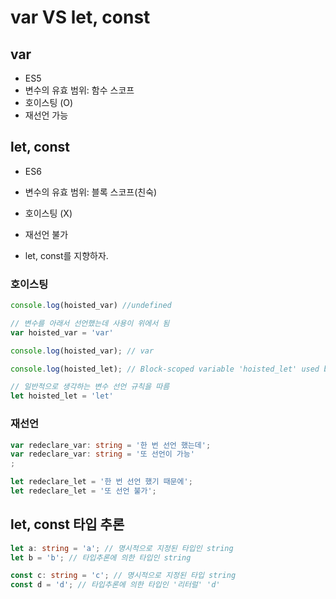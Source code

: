 # var VS let, const

## var
* ES5
* 변수의 유효 범위: 함수 스코프
* 호이스팅 (O)
* 재선언 가능

## let, const
* ES6
* 변수의 유효 범위: 블록 스코프(친숙)
* 호이스팅 (X)
* 재선언 불가

* let, const를 지향하자.

### 호이스팅
```ts
console.log(hoisted_var) //undefined

// 변수를 아래서 선언했는데 사용이 위에서 됨
var hoisted_var = 'var'

console.log(hoisted_var); // var

console.log(hoisted_let); // Block-scoped variable 'hoisted_let' used before its declaration.

// 일반적으로 생각하는 변수 선언 규칙을 따름
let hoisted_let = 'let'
```

### 재선언
```ts
var redeclare_var: string = '한 번 선언 했는데';
var redeclare_var: string = '또 선언이 가능'
;

let redeclare_let = '한 번 선언 했기 때문에';
let redeclare_let = '또 선언 불가';
```

## let, const 타입 추론
```ts
let a: string = 'a'; // 명시적으로 지정된 타입인 string
let b = 'b'; // 타입추론에 의한 타입인 string

const c: string = 'c'; // 명시적으로 지정된 타입 string
const d = 'd'; // 타입추론에 의한 타입인 '리터럴' 'd'
```
